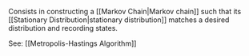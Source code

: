 Consists in constructing a [[Markov Chain|Markov chain]] such that its [[Stationary Distribution|stationary distribution]] matches a desired distribution and recording states.

See: [[Metropolis-Hastings Algorithm]]